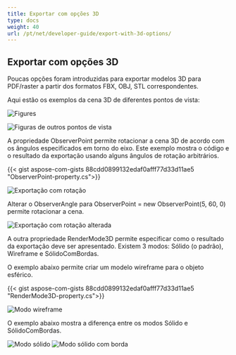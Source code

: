 ```yaml
---
title: Exportar com opções 3D
type: docs
weight: 40
url: /pt/net/developer-guide/export-with-3d-options/
---
```


## **Exportar com opções 3D**

Poucas opções foram introduzidas para exportar modelos 3D para PDF/raster a partir dos formatos FBX, OBJ, STL correspondentes.

Aqui estão os exemplos da cena 3D de diferentes pontos de vista:

![Figures](/_assets/guide/3d/fig1.png)

![Figuras de outros pontos de vista](/_assets/guide/3d/fig2.png)

A propriedade ObserverPoint permite rotacionar a cena 3D de acordo com os ângulos especificados em torno do eixo. Este exemplo mostra o código e o resultado da exportação usando alguns ângulos de rotação arbitrários.

{{< gist aspose-com-gists 88cdd0899132edaf0afff77d33d11ae5 "ObserverPoint-property.cs">}}

![Exportação com rotação](/_assets/guide/3d/fig3.png)

Alterar o ObserverAngle para ObserverPoint = new ObserverPoint(5, 60, 0) permite rotacionar a cena.

![Exportação com rotação alterada](/_assets/guide/3d/fig4.png)

A outra propriedade RenderMode3D permite especificar como o resultado da exportação deve ser apresentado. Existem 3 modos: Sólido (o padrão), Wireframe e SólidoComBordas.

O exemplo abaixo permite criar um modelo wireframe para o objeto esférico.

{{< gist aspose-com-gists 88cdd0899132edaf0afff77d33d11ae5 "RenderMode3D-property.cs">}}

![Modo wireframe](/_assets/guide/3d/fig5.png)

O exemplo abaixo mostra a diferença entre os modos Sólido e SólidoComBordas.

![Modo sólido](/_assets/guide/3d/fig6.png)
![Modo sólido com borda](/_assets/guide/3d/fig7.png)
